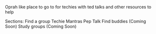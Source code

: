  
Oprah like place to go to for techies
with ted talks and other resources to help

Sections: 
Find a group
Techie Mantras
Pep Talk
Find buddies (Coming Soon)
Study groups (Coming Soon)
